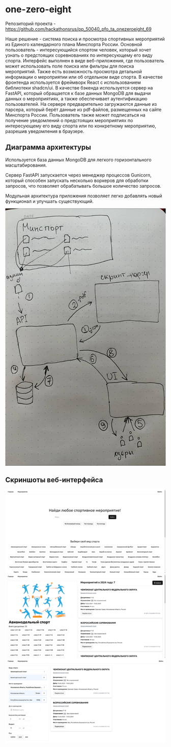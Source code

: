 # one-zero-eight

Репозиторий проекта - https://github.com/hackathonsrus/pp_50040_pfo_ta_onezeroeight_69

Наше решение - система поиска и просмотра спортивных мероприятий из Единого календарного плана Минспорта России.
Основной пользователь - интересующийся спортом человек, который хочет узнать о предстоящих соревнованиях по интересующему его виду спорта.
Интерфейс выполнен в виде веб-приложения, где пользователь может использовать поле поиска или фильтры для поиска мероприятий.
Также есть возможность просмотра детальной информации о мероприятии или об отдельном виде спорта.
В качестве фронтенда используется фреймворк React с использованием библиотеки shadcn/ui.
В качестве бэкенда используется сервер на FastAPI, который обращается к базе данных MongoDB для выдачи данных о мероприятиях, а также обеспечивает аутентификацию пользователей.
На сервере предварительно загружаются данные из парсера, который берёт данные из pdf-файлов, размещенных на сайте Минспорта России.
Пользователь также может подписаться на получение уведомлений о предстоящих мероприятиях по интересующему его виду спорта или по конкретному мероприятию, разрешив уведомления в браузере.

## Диаграмма архитектуры

Используется база данных MongoDB для легкого горизонтального масштабирования.

Сервер FastAPI запускается через менеджер процессов Gunicorn, который способен запускать несколько воркеров для обработки запросов, что позволяет обрабатывать большое количество запросов.

Модульная архитектура приложения позволяет легко добавлять новый функционал и улучшать существующий.

![Architecture](./img-architecture.jpg)

## Скриншоты веб-интерфейса

![Screenshot0](./img0.png)
![Screenshot1](./img1.png)
![Screenshot2](./img2.png)
